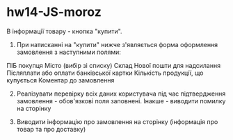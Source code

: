 # hw14-JS-moroz
В інформації товару - кнопка "купити".

1. При натисканні на "купити" нижче з'являється форма оформлення замовлення з наступними полями:

ПІБ покупця
Місто (вибір зі списку)
Склад Нової пошти для надсилання
Післяплати або оплати банківської картки
Кількість продукції, що купується
Коментар до замовлення

2. Реалізувати перевірку всіх даних користувача під час підтвердження замовлення - обов'язкові поля заповнені. Інакше - виводити помилку на сторінку

3. Виводити інформацію про замовлення на сторінку (інформація про товар та про доставку)
